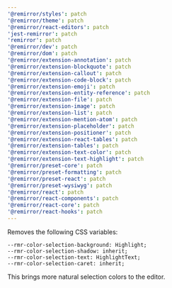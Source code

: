 ```yaml
---
'@remirror/styles': patch
'@remirror/theme': patch
'@remirror/react-editors': patch
'jest-remirror': patch
'remirror': patch
'@remirror/dev': patch
'@remirror/dom': patch
'@remirror/extension-annotation': patch
'@remirror/extension-blockquote': patch
'@remirror/extension-callout': patch
'@remirror/extension-code-block': patch
'@remirror/extension-emoji': patch
'@remirror/extension-entity-reference': patch
'@remirror/extension-file': patch
'@remirror/extension-image': patch
'@remirror/extension-list': patch
'@remirror/extension-mention-atom': patch
'@remirror/extension-placeholder': patch
'@remirror/extension-positioner': patch
'@remirror/extension-react-tables': patch
'@remirror/extension-tables': patch
'@remirror/extension-text-color': patch
'@remirror/extension-text-highlight': patch
'@remirror/preset-core': patch
'@remirror/preset-formatting': patch
'@remirror/preset-react': patch
'@remirror/preset-wysiwyg': patch
'@remirror/react': patch
'@remirror/react-components': patch
'@remirror/react-core': patch
'@remirror/react-hooks': patch
---
```


Removes the following CSS variables:

```
--rmr-color-selection-background: Highlight;
--rmr-color-selection-shadow: inherit;
--rmr-color-selection-text: HighlightText;
--rmr-color-selection-caret: inherit;
```

This brings more natural selection colors to the editor.
